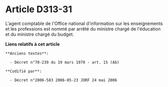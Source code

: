 # Article D313-31

L'agent comptable de l'Office national d'information sur les enseignements et les professions est nommé par arrêté du
ministre chargé de l'éducation et du ministre chargé du budget.

**Liens relatifs à cet article**

	**Anciens textes**:

	  - Décret n°70-239 du 19 mars 1970 - art. 15 (Ab)

	**Codifié par**:

	  - Décret n°2006-583 2006-05-23 JORF 24 mai 2006
